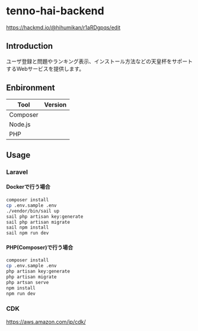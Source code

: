 # tenno-hai-backend

https://hackmd.io/@hihumikan/r1aRDgpqs/edit

## Introduction

ユーザ登録と問題やランキング表示、インストール方法などの天皇杯をサポートするWebサービスを提供します。

## Enbironment

| Tool     | Version |
| -------- | ------- |
| Composer |         |
| Node.js  |         |
| PHP      |         |

## Usage

### Laravel

#### Dockerで行う場合

```bash
composer install
cp .env.sample .env
./vendor/bin/sail up
sail php artisan key:generate
sail php artisan migrate
sail npm install
sail npm run dev
```

#### PHP(Composer)で行う場合

```bash
composer install
cp .env.sample .env
php artisan key:generate
php artisan migrate
php artsan serve
npm install
npm run dev
```

### CDK

https://aws.amazon.com/jp/cdk/

